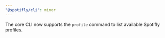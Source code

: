 ```yaml
---
"@spotifly/cli": minor
---
```


The core CLI now supports the `profile` command to list available Spotifly profiles.
